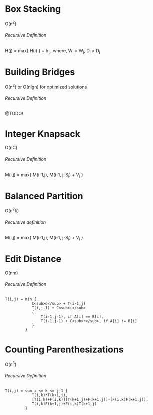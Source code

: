 # Box Stacking
O(n<sup>2</sup>)

###### Recursive Definition
H(j) = max{ H(i) } + h <sub>j</sub>, where, W<sub>i</sub> > W<sub>j</sub>, D<sub>i</sub> > D<sub>j</sub>

# Building Bridges
O(n<sup>2</sup>) or O(nlgn) for optimized solutions

###### Recursive Definition

@TODO!

# Integer Knapsack
O(nC)

###### Recursive Definition
M(i,j) = max{ M(i-1,j), M(i-1, j-S<sub>i</sub>) + V<sub>i</sub> }

# Balanced Partition
O(n<sup>2</sup>k)

###### Recursive definition
M(i,j) = max{ M(i-1,j), M(i-1, j-S<sub>i</sub>) + V<sub>i</sub> }

# Edit Distance
O(nm)

###### Recursive Definition
    T(i,j) = min {
                C<sub>d</sub> + T(i-1,j)
                T(i,j-1) + C<sub>i</sub>
                {
                    T(i-1,j-1), if A[i] == B[i],
                    T(i-1,j-1) + C<sub>r</sub>, if A[i] != B[i]
                }
             }

# Counting Parenthesizations
O(n<sup>3</sup>)

###### Recursive Definition
    T(i,j) = sum i <= k <= j-1 {
                T(i,k)*T(k+1,j),
                [T(i,k)+F(i,k)][T(k+1,j)+F(k+1,j)]-[F(i,k)F(k+1,j)],
                T(i,k)F(k+1,j)+F(i,k)T(k+1,j)
             }